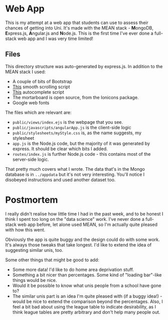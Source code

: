 Web App
=======

This is my attempt at a web app that students can use to assess their chances of getting into Uni. It's made with the MEAN stack - **M**ongoDB, **E**xpress.js, **A**ngular.js and **N**ode.js. This is the first time I've ever done a full-stack web app and I was very time limited!

## Files
This directory structure was auto-generated by express.js. In addition to the MEAN stack I used:

- A couple of bits of Bootstrap
- [This](https://github.com/d-oliveros/ngSmoothScroll) smooth scrolling script
- [This](https://github.com/JustGoscha/allmighty-autocomplete) autocomplete script
- The mortarboard is open source, from the Ionicons package.
- Google web fonts

The files which are relevant are:

- `public/views/index.ejs` is the webpage that you see.
- `public/javascripts/angularApp.js` is the client-side logic
- `public/stylesheets/myStyle.css` is, as the name suggests, my stylesheet
- `app.js` is the Node.js code, but the majority of it was generated by express. It should be clear which bits I added.
- `routes/index.js` is further Node.js code - this contains most of the server-side logic.

That pretty much covers what I wrote. The data that's in the Mongo database is in `../appdata` but it's not very interesting. You'll notice I disobeyed instructions and used another dataset too.

# Postmortem

I really didn't realise how little time I had in the past week, and to be honest I think I spent too long on the "data science" work. I've never done a full-stack web app before, let alone used MEAN, so I'm actually quite pleased with how this went.

Obviously the app is quite buggy and the design could do with some work. It's always those tweaks that take longest. I'd like to extend the idea of suggesting similar unis, too.

Some other things that might be good to add:

- Some more data! I'd like to do home area deprivation stuff.
- Something a bit nicer than percentages. Some kind of "loading bar"-like things would be nice.
- Would it be possible to know what unis people from a school have gone to?
- The similar unis part is an idea I'm quite pleased with (if a buggy idea!) - would be nice to extend the comparison beyond the percentages. Also, I feel a bit bad about using the league table to indicate desirability, as I think league tables are pretty arbitrary and don't help many people out.
